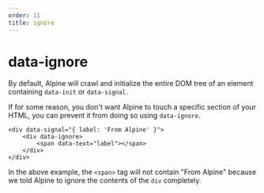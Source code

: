 ```yaml
---
order: 11
title: ignore
---
```


# data-ignore

By default, Alpine will crawl and initialize the entire DOM tree of an element containing `data-init` or `data-signal`.

If for some reason, you don't want Alpine to touch a specific section of your HTML, you can prevent it from doing so using `data-ignore`.

```alpine
<div data-signal="{ label: 'From Alpine' }">
    <div data-ignore>
        <span data-text="label"></span>
    </div>
</div>
```

In the above example, the `<span>` tag will not contain "From Alpine" because we told Alpine to ignore the contents of the `div` completely.
